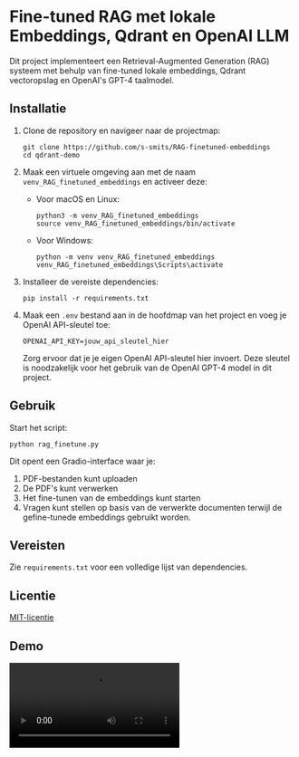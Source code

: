 # Fine-tuned RAG met lokale Embeddings, Qdrant en OpenAI LLM

Dit project implementeert een Retrieval-Augmented Generation (RAG) systeem met behulp van fine-tuned lokale embeddings, Qdrant vectoropslag en OpenAI's GPT-4 taalmodel.

## Installatie

1. Clone de repository en navigeer naar de projectmap:
   ```
   git clone https://github.com/s-smits/RAG-finetuned-embeddings
   cd qdrant-demo
   ```

2. Maak een virtuele omgeving aan met de naam `venv_RAG_finetuned_embeddings` en activeer deze:
   - Voor macOS en Linux:
     ```
     python3 -m venv_RAG_finetuned_embeddings
     source venv_RAG_finetuned_embeddings/bin/activate
     ```
   - Voor Windows:
     ```
     python -m venv venv_RAG_finetuned_embeddings
     venv_RAG_finetuned_embeddings\Scripts\activate
     ```

3. Installeer de vereiste dependencies:
   ```
   pip install -r requirements.txt
   ```

4. Maak een `.env` bestand aan in de hoofdmap van het project en voeg je OpenAI API-sleutel toe:
   ```
   OPENAI_API_KEY=jouw_api_sleutel_hier
   ```

   Zorg ervoor dat je je eigen OpenAI API-sleutel hier invoert. Deze sleutel is noodzakelijk voor het gebruik van de OpenAI GPT-4 model in dit project.

## Gebruik

Start het script:
```
python rag_finetune.py
```

Dit opent een Gradio-interface waar je:
1. PDF-bestanden kunt uploaden
2. De PDF's kunt verwerken
3. Het fine-tunen van de embeddings kunt starten
4. Vragen kunt stellen op basis van de verwerkte documenten terwijl de gefine-tunede embeddings gebruikt worden.

## Vereisten

Zie `requirements.txt` voor een volledige lijst van dependencies.

## Licentie

[MIT-licentie](LICENSE)

## Demo
<video src="https://github.com/user-attachments/assets/b854534c-fcd4-44af-b907-94c309552709" controls="controls" style="max-width: 730px;">
</video>
